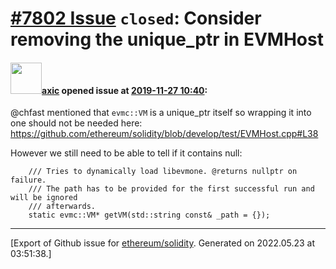 # [\#7802 Issue](https://github.com/ethereum/solidity/issues/7802) `closed`: Consider removing the unique_ptr in EVMHost

#### <img src="https://avatars.githubusercontent.com/u/20340?v=4" width="50">[axic](https://github.com/axic) opened issue at [2019-11-27 10:40](https://github.com/ethereum/solidity/issues/7802):

@chfast mentioned that `evmc::VM` is a unique_ptr itself so wrapping it into one should not be needed here: https://github.com/ethereum/solidity/blob/develop/test/EVMHost.cpp#L38

However we still need to be able to tell if it contains null:
```
	/// Tries to dynamically load libevmone. @returns nullptr on failure.
	/// The path has to be provided for the first successful run and will be ignored
	/// afterwards.
	static evmc::VM* getVM(std::string const& _path = {});
```





-------------------------------------------------------------------------------



[Export of Github issue for [ethereum/solidity](https://github.com/ethereum/solidity). Generated on 2022.05.23 at 03:51:38.]
